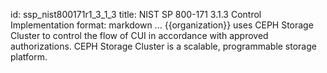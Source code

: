 id: ssp_nist800171r1_3_1_3
title: NIST SP 800-171 3.1.3 Control Implementation
format: markdown
...
{{organization}} uses CEPH Storage Cluster to control the flow of CUI in accordance with approved authorizations. CEPH Storage Cluster is a scalable, programmable storage platform.

